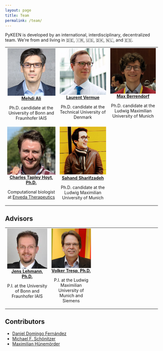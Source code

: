 ```yaml
---
layout: page
title: Team
permalink: /team/
---
```

PyKEEN is developed by an international, interdisciplinary, decentralized team. We're
from and living in 🇩🇪, 🇮🇷, 🇺🇸, 🇩🇰, 🇳🇱, and 🇪🇸.

<table>
<tr>
<td style="text-align:center; width:200px; vertical-align: top; max-height: 200px">
<img src="/img/team/mehdi.png" alt="Headshot of Mehdi Ali. He's a really good guy." width="200" align="center"/>
<br />
<b><a href="https://github.com/mali-git">Mehdi Ali</a></b>
<p>Ph.D. candidate at the University of Bonn and Fraunhofer IAIS</p>
</td>
<td style="text-align:center; width:200px; vertical-align: top; max-height: 200px">
<img src="/img/team/laurent.png" alt="Headshot of Laurent Vermue" width="200" align="center"/>
<br />
<b><a href="https://github.com/lvermue">Laurent Vermue</a></b>
<p>Ph.D. candidate at the Technical University of Denmark</p>
</td>
<td style="text-align:center; width:200px; vertical-align: top; max-height: 200px">
<img src="/img/team/max.jpg" alt="Headshot of Max Berrendorf" width="200" align="center"/>
<br />
<b><a href="https://github.com/mberr">Max Berrendorf</a></b>
<p>Ph.D. candidate at the Ludwig Maximilian University of Munich</p>
</td>
</tr>
<tr>
<td style="text-align:center; width:200px; vertical-align: top; max-height: 200px">
<img src="/img/team/charlie.jpeg" alt="Headshot of Charles Tapley Hoyt" width="200" align="center"/>
<br />
<b><a href="https://github.com/cthoyt">Charles Tapley Hoyt, Ph.D.</a></b>
<p>Computational biologist at <a href="https://envedatherapeutics.com/">Enveda Therapeutics</a></p>
</td>
<td style="text-align:center; width:200px; vertical-align: top; max-height: 200px">
<img src="/img/team/sahand.jpg" alt="Headshot of Sahand Sharifzadeh" style="text-align:center;" width="200"/>
<br />
<b><a href="https://scholar.google.com/citations?user=frzfxXYAAAAJ&hl=en">Sahand Sharifzadeh</a></b>
<p>Ph.D. candidate at the  Ludwig Maximilian University of Munich</p>
</td>
<td></td>
</tr>
</table>

## Advisors

<table>
<tr>
<td style="text-align:center; width:200px; vertical-align: top;">
<img src="/img/team/jens.jpg" alt="Headshot of Jens Lehmann" width="200" align="center"/>
<br />
<b><a href="http://jens-lehmann.org/">Jens Lehmann, Ph.D.</a></b>
<p>P.I. at the University of Bonn and Fraunhofer IAIS</p>
</td>
<td style="text-align:center; width:200px; vertical-align: top; max-height: 200px">
<img src="/img/team/volker.jpg" alt="Headshot of Volker Tresp" width="200" align="center"/>
<br />
<b><a href="https://www.dbs.ifi.lmu.de/~tresp/">Volker Tresp, Ph.D.</a></b>
<p>P.I. at the Ludwig Maximilian University of Munich and Siemens</p>
</td>
<td style="width:200px;">
<div style="display: block; visibility: hidden; width: 200px"></div>
</td>
</tr>
</table>

## Contributors

- [Daniel Domingo Fernández](https://github.com/ddomingof)
- [Michael F. Schönitzer](https://github.com/Nudin)
- [Maximilian Hünemörder](https://github.com/huenemoerder)
